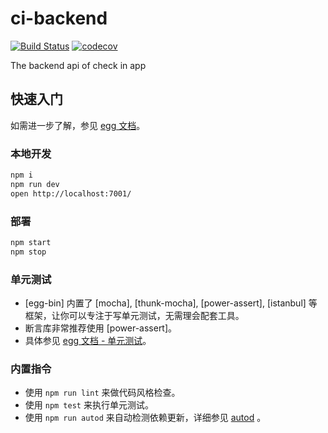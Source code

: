 # ci-backend

[![Build Status](https://travis-ci.org/duck-lab/ci-backend.svg?branch=master)](https://travis-ci.org/duck-lab/ci-backend)
[![codecov](https://codecov.io/gh/duck-lab/ci-backend/branch/master/graph/badge.svg)](https://codecov.io/gh/duck-lab/ci-backend)

The backend api of check in app

## 快速入门

<!-- 在此次添加使用文档 -->

如需进一步了解，参见 [egg 文档][egg]。

### 本地开发

```bash
npm i
npm run dev
open http://localhost:7001/
```

### 部署

```bash
npm start
npm stop
```

### 单元测试

- [egg-bin] 内置了 [mocha], [thunk-mocha], [power-assert], [istanbul] 等框架，让你可以专注于写单元测试，无需理会配套工具。
- 断言库非常推荐使用 [power-assert]。
- 具体参见 [egg 文档 - 单元测试](https://eggjs.org/zh-cn/core/unittest)。

### 内置指令

- 使用 `npm run lint` 来做代码风格检查。
- 使用 `npm test` 来执行单元测试。
- 使用 `npm run autod` 来自动检测依赖更新，详细参见 [autod](https://www.npmjs.com/package/autod) 。

[egg]: https://eggjs.org
